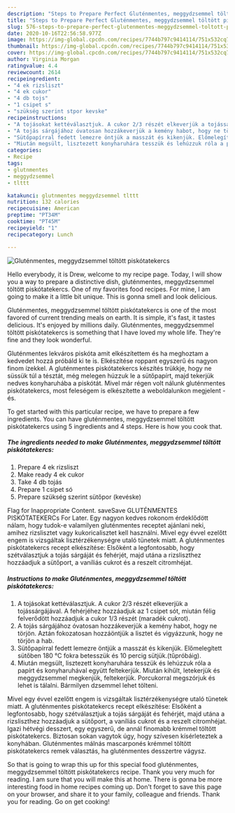 ```yaml
---
description: "Steps to Prepare Perfect Gluténmentes, meggydzsemmel töltött piskótatekercs"
title: "Steps to Prepare Perfect Gluténmentes, meggydzsemmel töltött piskótatekercs"
slug: 576-steps-to-prepare-perfect-glutenmentes-meggydzsemmel-toltott-piskotatekercs
date: 2020-10-16T22:56:58.977Z
image: https://img-global.cpcdn.com/recipes/7744b797c9414114/751x532cq70/glutenmentes-meggydzsemmel-toltott-piskotatekercs-recept-foto.jpg
thumbnail: https://img-global.cpcdn.com/recipes/7744b797c9414114/751x532cq70/glutenmentes-meggydzsemmel-toltott-piskotatekercs-recept-foto.jpg
cover: https://img-global.cpcdn.com/recipes/7744b797c9414114/751x532cq70/glutenmentes-meggydzsemmel-toltott-piskotatekercs-recept-foto.jpg
author: Virginia Morgan
ratingvalue: 4.4
reviewcount: 2614
recipeingredient:
- "4 ek rizsliszt"
- "4 ek cukor"
- "4 db tojs"
- "1 csipet s"
- "szükség szerint stpor kevske"
recipeinstructions:
- "A tojásokat kettéválasztjuk. A cukor 2/3 részét elkeverjük a tojássárgájával. A fehérjéhez hozzáadjuk az 1 csipet sót, miután félig felverődött hozzáadjuk a cukor 1/3 részét (maradék cukrot)."
- "A tojás sárgájához óvatosan hozzákeverjük a kemény habot, hogy ne törjön. Aztán fokozatosan hozzáöntjük a lisztet és vigyázzunk, hogy ne törjön a hab."
- "Sütőpapírral fedett lemezre öntjük a masszát és kikenjük. Előmelegített sütőben 180 °C fokra betesszük és 10 percig sütjük.(tűpróbáig)."
- "Miután megsült, lisztezett konyharuhára tesszük és lehúzzuk róla a papírt és konyharuhával együtt feltekerjük. Miután kihűlt, letekerjük és meggydzsemmel megkenjük, feltekerjük. Porcukorral megszórjuk és lehet is tálalni. Bármilyen dzsemmel lehet tölteni."
categories:
- Recipe
tags:
- glutnmentes
- meggydzsemmel
- tlttt

katakunci: glutnmentes meggydzsemmel tlttt 
nutrition: 132 calories
recipecuisine: American
preptime: "PT34M"
cooktime: "PT45M"
recipeyield: "1"
recipecategory: Lunch

---
```



![Gluténmentes, meggydzsemmel töltött piskótatekercs](https://img-global.cpcdn.com/recipes/7744b797c9414114/751x532cq70/glutenmentes-meggydzsemmel-toltott-piskotatekercs-recept-foto.jpg)

Hello everybody, it is Drew, welcome to my recipe page. Today, I will show you a way to prepare a distinctive dish, gluténmentes, meggydzsemmel töltött piskótatekercs. One of my favorites food recipes. For mine, I am going to make it a little bit unique. This is gonna smell and look delicious.

Gluténmentes, meggydzsemmel töltött piskótatekercs is one of the most favored of current trending meals on earth. It is simple, it's fast, it tastes delicious. It's enjoyed by millions daily. Gluténmentes, meggydzsemmel töltött piskótatekercs is something that I have loved my whole life. They're fine and they look wonderful.

Gluténmentes lekváros piskóta amit elkészítettem és ha meghoztam a kedvedet hozzá próbáld ki te is. Elkészítése roppant egyszerű és nagyon finom ízekkel. A gluténmentes piskótatekercs készítés trükkje, hogy ne süssük túl a tésztát, még melegen húzzuk le a sütőpapírt, majd tekerjük nedves konyharuhába a piskótát. Mivel már régen volt nálunk gluténmentes piskótatekercs, most feleségem is elkészítette a weboldalunkon megjelent - és.


To get started with this particular recipe, we have to prepare a few ingredients. You can have gluténmentes, meggydzsemmel töltött piskótatekercs using 5 ingredients and 4 steps. Here is how you cook that.

<!--inarticleads1-->

##### The ingredients needed to make Gluténmentes, meggydzsemmel töltött piskótatekercs:

1. Prepare 4 ek rizsliszt
1. Make ready 4 ek cukor
1. Take 4 db tojás
1. Prepare 1 csipet só
1. Prepare szükség szerint sütőpor (kevéske)


Flag for Inappropriate Content. saveSave GLUTÉNMENTES PISKÓTATEKERCs For Later. Egy nagyon kedves rokonom érdeklődött nálam, hogy tudok-e valamilyen gluténmentes receptet ajánlani neki, amihez rizslisztet vagy kukoricalisztet kell használni. Mivel egy évvel ezelőtt engem is vizsgáltak lisztérzékenységre utaló tünetek miatt. A gluténmentes piskótatekercs recept elkészítése: Elsőként a legfontosabb, hogy szétválasztjuk a tojás sárgáját és fehérjét, majd utána a rizsliszthez hozzáadjuk a sütőport, a vaníliás cukrot és a reszelt citromhéjat. 

<!--inarticleads2-->

##### Instructions to make Gluténmentes, meggydzsemmel töltött piskótatekercs:

1. A tojásokat kettéválasztjuk. A cukor 2/3 részét elkeverjük a tojássárgájával. A fehérjéhez hozzáadjuk az 1 csipet sót, miután félig felverődött hozzáadjuk a cukor 1/3 részét (maradék cukrot).
1. A tojás sárgájához óvatosan hozzákeverjük a kemény habot, hogy ne törjön. Aztán fokozatosan hozzáöntjük a lisztet és vigyázzunk, hogy ne törjön a hab.
1. Sütőpapírral fedett lemezre öntjük a masszát és kikenjük. Előmelegített sütőben 180 °C fokra betesszük és 10 percig sütjük.(tűpróbáig).
1. Miután megsült, lisztezett konyharuhára tesszük és lehúzzuk róla a papírt és konyharuhával együtt feltekerjük. Miután kihűlt, letekerjük és meggydzsemmel megkenjük, feltekerjük. Porcukorral megszórjuk és lehet is tálalni. Bármilyen dzsemmel lehet tölteni.


Mivel egy évvel ezelőtt engem is vizsgáltak lisztérzékenységre utaló tünetek miatt. A gluténmentes piskótatekercs recept elkészítése: Elsőként a legfontosabb, hogy szétválasztjuk a tojás sárgáját és fehérjét, majd utána a rizsliszthez hozzáadjuk a sütőport, a vaníliás cukrot és a reszelt citromhéjat. Igazi hétvégi desszert, egy egyszerű, de annál finomabb krémmel töltött piskótatekercs. Biztosan sokan vagytok úgy, hogy szívesen kísérleteztek a konyhában. Gluténmentes málnás mascarponés krémmel töltött piskótatekercs remek választás, ha gluténmentes desszertre vágysz. 

So that is going to wrap this up for this special food gluténmentes, meggydzsemmel töltött piskótatekercs recipe. Thank you very much for reading. I am sure that you will make this at home. There is gonna be more interesting food in home recipes coming up. Don't forget to save this page on your browser, and share it to your family, colleague and friends. Thank you for reading. Go on get cooking!
